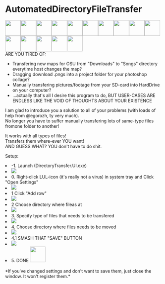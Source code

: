 # AutomatedDirectoryFileTransfer
<img src="https://static-cdn.jtvnw.net/emoticons/v1/58765/3.0" width="50"><img src="https://static-cdn.jtvnw.net/emoticons/v1/58765/3.0" width="50"><img src="https://static-cdn.jtvnw.net/emoticons/v1/58765/3.0" width="50"><img src="https://static-cdn.jtvnw.net/emoticons/v1/58765/3.0" width="50"><img src="https://static-cdn.jtvnw.net/emoticons/v1/58765/3.0" width="50"><img src="https://static-cdn.jtvnw.net/emoticons/v1/58765/3.0" width="50"><img src="https://static-cdn.jtvnw.net/emoticons/v1/58765/3.0" width="50"><img src="https://static-cdn.jtvnw.net/emoticons/v1/58765/3.0" width="50"><img src="https://static-cdn.jtvnw.net/emoticons/v1/58765/3.0" width="50"><img src="https://static-cdn.jtvnw.net/emoticons/v1/58765/3.0" width="50"><img src="https://static-cdn.jtvnw.net/emoticons/v1/58765/3.0" width="50"><img src="https://static-cdn.jtvnw.net/emoticons/v1/58765/3.0" width="50"><img src="https://static-cdn.jtvnw.net/emoticons/v1/58765/3.0" width="50"><img src="https://static-cdn.jtvnw.net/emoticons/v1/58765/3.0" width="50"><img src="https://static-cdn.jtvnw.net/emoticons/v1/58765/3.0" width="50"><br>
ARE YOU TIRED OF:
- Transfering new maps for OSU from "Downloads" to "Songs" directory everytime host changes the map?
- Dragging download .pngs into a project folder for your photoshop collage?
- Manually transfering pictures/footage from your SD-card into HardDrive on your computer?
- ...actually that's all I desire this program to do, BUT USER-CASES ARE ENDLESS LIKE THE VOID OF THOUGHTS ABOUT YOUR EXISTENCE

I am glad to introduce you a solution to all of your problems (with loads of help from @egorozh, ty very much). <br>
No longer you have to suffer manually transfering lots of same-type files fromone folder to another! <br>

It works with all types of files! <br>
Transfers them where-ever YOU want! <br>
AND GUESS WHAT? 
YOU don't have to do shit.

Setup: <br>

<li>-1. Launch (DirectoryTransfer.UI.exe)
   <li><img src="https://github.com/pitergaevoy/AutomatedDirectoryFileTransfer/blob/master/GuideFolder/executable-launch.png"/></li> 
</li> 
<li>0. Right-click LUL-icon (it's really not a virus) in system tray and Click "Open Settings"
<li><img src="https://github.com/pitergaevoy/AutomatedDirectoryFileTransfer/blob/master/GuideFolder/system-tray.png"/></li>
</li>
<li>1 Click "Add row"
<li> <img src="https://github.com/pitergaevoy/AutomatedDirectoryFileTransfer/blob/master/GuideFolder/add-row.png"/></li>
</li>
<li>2 Choose directory where fileas at
<li> <img src="https://github.com/pitergaevoy/AutomatedDirectoryFileTransfer/blob/master/GuideFolder/where-from.png"/></li>
</li>
<li>3. Specify type of files that needs to be transfered
<li> <img src="https://github.com/pitergaevoy/AutomatedDirectoryFileTransfer/blob/master/GuideFolder/extention.png"/></li>
</li>
<li>4. Choose directory where files needs to be moved
<li> <img src="https://github.com/pitergaevoy/AutomatedDirectoryFileTransfer/blob/master/GuideFolder/where%20to.png"/></li>
</li>
<li>4.1 SMASH THAT "SAVE" BUTTON
<li> <img src="https://github.com/pitergaevoy/AutomatedDirectoryFileTransfer/blob/master/GuideFolder/save.png"/></li>
</li>
<li>5. DONE <img src="https://static-cdn.jtvnw.net/emoticons/v1/64138/3.0" width="50"/></li>
<br>
*If you've changed settings and don't want to save them, just close the window. It won't register them.*
